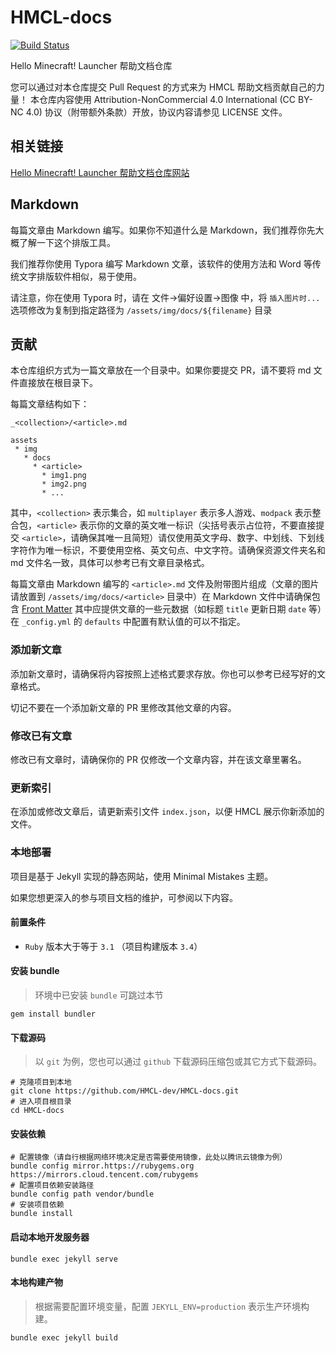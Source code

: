 # HMCL-docs

[![Build Status](https://drone.hmcl.net/api/badges/huanghongxun/HMCL-docs/status.svg)](https://drone.hmcl.net/huanghongxun/HMCL-docs)

Hello Minecraft! Launcher 帮助文档仓库

您可以通过对本仓库提交 Pull Request 的方式来为 HMCL 帮助文档贡献自己的力量！
本仓库内容使用 Attribution-NonCommercial 4.0 International (CC BY-NC 4.0) 协议（附带额外条款）开放，协议内容请参见 LICENSE 文件。

## 相关链接

[Hello Minecraft! Launcher 帮助文档仓库网站](https://docs.hmcl.net)

## Markdown

每篇文章由 Markdown 编写。如果你不知道什么是 Markdown，我们推荐你先大概了解一下这个排版工具。

我们推荐你使用 Typora 编写 Markdown 文章，该软件的使用方法和 Word 等传统文字排版软件相似，易于使用。

请注意，你在使用 Typora 时，请在 文件->偏好设置->图像 中，将 `插入图片时...` 选项修改为复制到指定路径为 `/assets/img/docs/${filename}` 目录

## 贡献

本仓库组织方式为一篇文章放在一个目录中。如果你要提交 PR，请不要将 md 文件直接放在根目录下。

每篇文章结构如下：
```
_<collection>/<article>.md

assets
 * img
   * docs
     * <article>
       * img1.png
       * img2.png
       * ...
```

其中，`<collection>` 表示集合，如 `multiplayer` 表示多人游戏、`modpack` 表示整合包，`<article>` 表示你的文章的英文唯一标识（尖括号表示占位符，不要直接提交 `<article>`，请确保其唯一且简短）请仅使用英文字母、数字、中划线、下划线字符作为唯一标识，不要使用空格、英文句点、中文字符。请确保资源文件夹名和 md 文件名一致，具体可以参考已有文章目录格式。

每篇文章由 Markdown 编写的 `<article>.md` 文件及附带图片组成（文章的图片请放置到 `/assets/img/docs/<article>` 目录中）在 Markdown 文件中请确保包含 [Front Matter](https://jekyllrb.com/docs/front-matter/) 其中应提供文章的一些元数据（如标题 `title` 更新日期 `date` 等）在 `_config.yml` 的 `defaults` 中配置有默认值的可以不指定。

### 添加新文章

添加新文章时，请确保将内容按照上述格式要求存放。你也可以参考已经写好的文章格式。

切记不要在一个添加新文章的 PR 里修改其他文章的内容。

### 修改已有文章

修改已有文章时，请确保你的 PR 仅修改一个文章内容，并在该文章里署名。

### 更新索引

在添加或修改文章后，请更新索引文件 `index.json`，以便 HMCL 展示你新添加的文件。

### 本地部署

项目是基于 Jekyll 实现的静态网站，使用 Minimal Mistakes 主题。

如果您想更深入的参与项目文档的维护，可参阅以下内容。

#### 前置条件

- `Ruby` 版本大于等于 `3.1` （项目构建版本 `3.4`）

#### 安装 bundle

> 环境中已安装 `bundle` 可跳过本节

```shell
gem install bundler
```

#### 下载源码

> 以 `git` 为例，您也可以通过 `github` 下载源码压缩包或其它方式下载源码。

```shell
# 克隆项目到本地
git clone https://github.com/HMCL-dev/HMCL-docs.git
# 进入项目根目录
cd HMCL-docs
```

#### 安装依赖

```shell
# 配置镜像（请自行根据网络环境决定是否需要使用镜像，此处以腾讯云镜像为例）
bundle config mirror.https://rubygems.org https://mirrors.cloud.tencent.com/rubygems
# 配置项目依赖安装路径
bundle config path vendor/bundle
# 安装项目依赖
bundle install
```

#### 启动本地开发服务器

```shell
bundle exec jekyll serve
```

#### 本地构建产物

> 根据需要配置环境变量，配置 `JEKYLL_ENV=production` 表示生产环境构建。

```shell
bundle exec jekyll build
```
